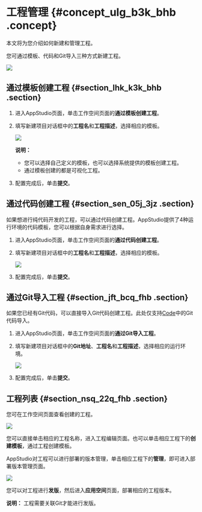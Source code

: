 # 工程管理 {#concept_ulg_b3k_bhb .concept}

本文将为您介绍如何新建和管理工程。

您可通过模板、代码和Git导入三种方式新建工程。

![](http://static-aliyun-doc.oss-cn-hangzhou.aliyuncs.com/assets/img/136640/155969999348718_zh-CN.png)

## 通过模板创建工程 {#section_lhk_k3k_bhb .section}

1.  进入AppStudio页面，单击工作空间页面的**通过模板创建工程**。
2.  填写新建项目对话框中的**工程名**和**工程描述**，选择相应的模板。

    ![](http://static-aliyun-doc.oss-cn-hangzhou.aliyuncs.com/assets/img/136640/155969999348719_zh-CN.png)

    **说明：** 

    -   您可以选择自己定义的模板，也可以选择系统提供的模板创建工程。
    -   通过模板创建的都是可视化工程。
3.  配置完成后，单击**提交**。

## 通过代码创建工程 {#section_sen_05j_3jz .section}

如果想进行纯代码开发的工程，可以通过代码创建工程。AppStudio提供了4种运行环境的代码模板，您可以根据自身需求进行选择。

1.  进入AppStudio页面，单击工作空间页面的**通过代码创建工程**。
2.  填写新建项目对话框中的**工程名**和**工程描述**，选择相应的模板。

    ![](http://static-aliyun-doc.oss-cn-hangzhou.aliyuncs.com/assets/img/136640/155969999348720_zh-CN.png)

3.  配置完成后，单击**提交**。

## 通过Git导入工程 {#section_jft_bcq_fhb .section}

如果您已经有Git代码，可以直接导入Git代码创建工程。此处仅支持[Code](https://code.aliyun.com/)中的Git代码导入。

1.  进入AppStudio页面，单击工作空间页面的**通过Git导入工程**。
2.  填写新建项目对话框中的**Git地址**、**工程名**和**工程描述**，选择相应的运行环境。

    ![](http://static-aliyun-doc.oss-cn-hangzhou.aliyuncs.com/assets/img/136640/155969999348721_zh-CN.png)

3.  配置完成后，单击**提交**。

## 工程列表 {#section_nsq_22q_fhb .section}

您可在工作空间页面查看创建的工程。

![](http://static-aliyun-doc.oss-cn-hangzhou.aliyuncs.com/assets/img/136640/155969999348723_zh-CN.png)

您可以直接单击相应的工程名称，进入工程编辑页面。也可以单击相应工程下的**创建模板**，通过工程创建模板。

AppStudio对工程可以进行部署的版本管理，单击相应工程下的**管理**，即可进入部署版本管理页面。

![](http://static-aliyun-doc.oss-cn-hangzhou.aliyuncs.com/assets/img/136640/155969999348724_zh-CN.png)

您可以对工程进行**发版**，然后进入**应用空间**页面，部署相应的工程版本。

**说明：** 工程需要关联Git才能进行发版。

